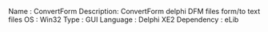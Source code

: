 Name       : ConvertForm
Description: ConvertForm delphi DFM files form/to text files
OS         : Win32
Type       : GUI
Language   : Delphi XE2
Dependency : eLib
